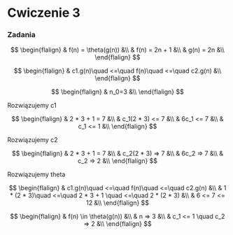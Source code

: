 # Cwiczenie 3

### Zadania

$$
\begin{flalign}
& f(n) = \theta(g(n)) &\\
& f(n) = 2n + 1 &\\
& g(n) = 2n &\\
\end{flalign}
$$

$$
\begin{flalign}
& c1.g(n)\quad <=\quad f(n)\quad <=\quad c2.g(n) &\\
\end{flalign}
$$

$$
\begin{flalign}
& n_0=3 &\\
  \end{flalign}
$$

Rozwiązujemy c1

$$
\begin{flalign}
& 2 * 3 + 1 = 7 &\\
& c_1(2 * 3) <= 7 &\\
& 6c_1 <= 7 &\\
& c_1 <= 1 &\\
\end{flalign}
$$

Rozwiązujemy c2

$$
\begin{flalign}
& 2 * 3 + 1 = 7 &\\
& c_2(2 * 3) => 7 &\\
& 6c_2 => 7 &\\
& c_2 => 2 &\\
\end{flalign}
$$

Rozwiązujemy theta

$$
\begin{flalign}
& c1.g(n)\quad <=\quad f(n)\quad <=\quad c2.g(n) &\\
& 1 * (2 * 3)\quad <=\quad 2 * 3 + 1 \quad <=\quad 2 * (2 * 3) &\\
& 6 <= 7 <= 12 &\\
\end{flalign}
$$

$$
\begin{flalign}
& f(n) \in \theta(g(n)) &\\
& n => 3 &\\
& c_1 <= 1 \quad c_2 => 2 &\\
\end{flalign}
$$
